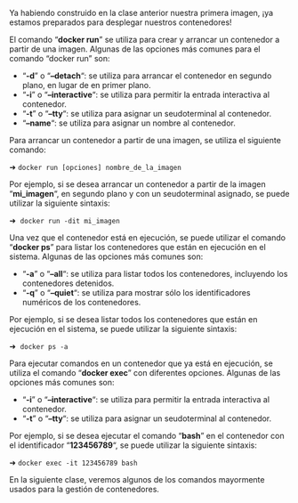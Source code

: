 Ya habiendo construido en la clase anterior nuestra primera imagen, ¡ya estamos preparados para desplegar nuestros contenedores!

El comando “**docker run**” se utiliza para crear y arrancar un contenedor a partir de una imagen. Algunas de las opciones más comunes para el comando “docker run” son:

- “**-d**” o “**–detach**“: se utiliza para arrancar el contenedor en segundo plano, en lugar de en primer plano.
- “**-i**” o “**–interactive**“: se utiliza para permitir la entrada interactiva al contenedor.
- “**-t**” o “**–tty**“: se utiliza para asignar un seudoterminal al contenedor.
- “**–name**“: se utiliza para asignar un nombre al contenedor.

Para arrancar un contenedor a partir de una imagen, se utiliza el siguiente comando:

➜ `docker run [opciones] nombre_de_la_imagen`

Por ejemplo, si se desea arrancar un contenedor a partir de la imagen “**mi_imagen**“, en segundo plano y con un seudoterminal asignado, se puede utilizar la siguiente sintaxis:

➜  `docker run -dit mi_imagen`

Una vez que el contenedor está en ejecución, se puede utilizar el comando “**docker ps**” para listar los contenedores que están en ejecución en el sistema. Algunas de las opciones más comunes son:

- “**-a**” o “**–all**“: se utiliza para listar todos los contenedores, incluyendo los contenedores detenidos.
- “**-q**” o “**–quiet**“: se utiliza para mostrar sólo los identificadores numéricos de los contenedores.

Por ejemplo, si se desea listar todos los contenedores que están en ejecución en el sistema, se puede utilizar la siguiente sintaxis:

➜  `docker ps -a`

Para ejecutar comandos en un contenedor que ya está en ejecución, se utiliza el comando “**docker exec**” con diferentes opciones. Algunas de las opciones más comunes son:

- “**-i**” o “**–interactive**“: se utiliza para permitir la entrada interactiva al contenedor.
- “**-t**” o “**–tty**“: se utiliza para asignar un seudoterminal al contenedor.

Por ejemplo, si se desea ejecutar el comando “**bash**” en el contenedor con el identificador “**123456789**“, se puede utilizar la siguiente sintaxis:

➜ `docker exec -it 123456789 bash`

En la siguiente clase, veremos algunos de los comandos mayormente usados para la gestión de contenedores.